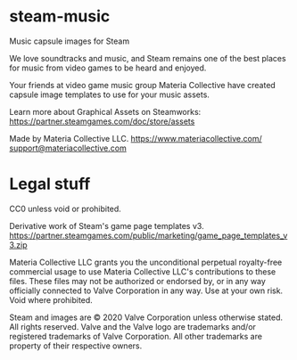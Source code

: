 # steam-music
Music capsule images for Steam

We love soundtracks and music, and Steam remains one of the best places for music from video games to be heard and enjoyed.

Your friends at video game music group Materia Collective have created capsule image templates to use for your music assets. 

Learn more about Graphical Assets on Steamworks: https://partner.steamgames.com/doc/store/assets

Made by Materia Collective LLC. 
https://www.materiacollective.com/ 
support@materiacollective.com 

# Legal stuff
CC0 unless void or prohibited.

Derivative work of Steam's game page templates v3. https://partner.steamgames.com/public/marketing/game_page_templates_v3.zip 

Materia Collective LLC grants you the unconditional perpetual royalty-free commercial usage to use Materia Collective LLC's contributions to these files. These files may not be authorized or endorsed by, or in any way officially connected to Valve Corporation in any way. Use at your own risk. Void where prohibited.

Steam and images are © 2020 Valve Corporation unless otherwise stated. All rights reserved. Valve and the Valve logo are trademarks and/or registered trademarks of Valve Corporation. All other trademarks are property of their respective owners.